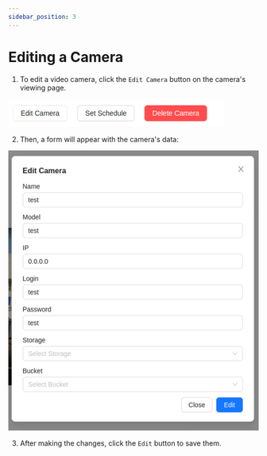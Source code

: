 ```yaml
---
sidebar_position: 3
---
```


# Editing a Camera
1. To edit a video camera, click the `Edit Camera` button on the camera's viewing page.

![](./imgs/camera-actions-en.png)

2. Then, a form will appear with the camera's data:

![](./imgs/edit-camera-en.png)

3. After making the changes, click the `Edit` button to save them.
